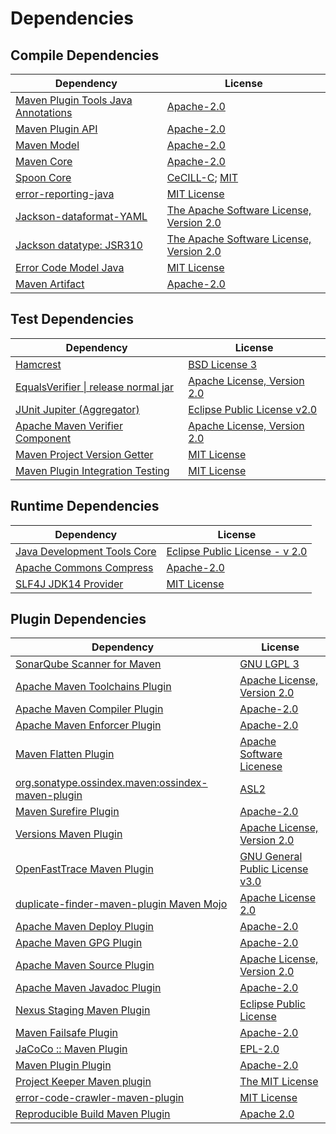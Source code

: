 <!-- @formatter:off -->
# Dependencies

## Compile Dependencies

| Dependency                               | License                                        |
| ---------------------------------------- | ---------------------------------------------- |
| [Maven Plugin Tools Java Annotations][0] | [Apache-2.0][1]                                |
| [Maven Plugin API][2]                    | [Apache-2.0][1]                                |
| [Maven Model][3]                         | [Apache-2.0][1]                                |
| [Maven Core][4]                          | [Apache-2.0][1]                                |
| [Spoon Core][5]                          | [CeCILL-C][6]; [MIT][7]                        |
| [error-reporting-java][8]                | [MIT License][9]                               |
| [Jackson-dataformat-YAML][10]            | [The Apache Software License, Version 2.0][1]  |
| [Jackson datatype: JSR310][11]           | [The Apache Software License, Version 2.0][12] |
| [Error Code Model Java][13]              | [MIT License][14]                              |
| [Maven Artifact][15]                     | [Apache-2.0][1]                                |

## Test Dependencies

| Dependency                                 | License                           |
| ------------------------------------------ | --------------------------------- |
| [Hamcrest][16]                             | [BSD License 3][17]               |
| [EqualsVerifier \| release normal jar][18] | [Apache License, Version 2.0][1]  |
| [JUnit Jupiter (Aggregator)][19]           | [Eclipse Public License v2.0][20] |
| [Apache Maven Verifier Component][21]      | [Apache License, Version 2.0][1]  |
| [Maven Project Version Getter][22]         | [MIT License][23]                 |
| [Maven Plugin Integration Testing][24]     | [MIT License][25]                 |

## Runtime Dependencies

| Dependency                        | License                              |
| --------------------------------- | ------------------------------------ |
| [Java Development Tools Core][26] | [Eclipse Public License - v 2.0][27] |
| [Apache Commons Compress][28]     | [Apache-2.0][1]                      |
| [SLF4J JDK14 Provider][29]        | [MIT License][30]                    |

## Plugin Dependencies

| Dependency                                              | License                               |
| ------------------------------------------------------- | ------------------------------------- |
| [SonarQube Scanner for Maven][31]                       | [GNU LGPL 3][32]                      |
| [Apache Maven Toolchains Plugin][33]                    | [Apache License, Version 2.0][1]      |
| [Apache Maven Compiler Plugin][34]                      | [Apache-2.0][1]                       |
| [Apache Maven Enforcer Plugin][35]                      | [Apache-2.0][1]                       |
| [Maven Flatten Plugin][36]                              | [Apache Software Licenese][1]         |
| [org.sonatype.ossindex.maven:ossindex-maven-plugin][37] | [ASL2][12]                            |
| [Maven Surefire Plugin][38]                             | [Apache-2.0][1]                       |
| [Versions Maven Plugin][39]                             | [Apache License, Version 2.0][1]      |
| [OpenFastTrace Maven Plugin][40]                        | [GNU General Public License v3.0][41] |
| [duplicate-finder-maven-plugin Maven Mojo][42]          | [Apache License 2.0][43]              |
| [Apache Maven Deploy Plugin][44]                        | [Apache-2.0][1]                       |
| [Apache Maven GPG Plugin][45]                           | [Apache-2.0][1]                       |
| [Apache Maven Source Plugin][46]                        | [Apache License, Version 2.0][1]      |
| [Apache Maven Javadoc Plugin][47]                       | [Apache-2.0][1]                       |
| [Nexus Staging Maven Plugin][48]                        | [Eclipse Public License][49]          |
| [Maven Failsafe Plugin][50]                             | [Apache-2.0][1]                       |
| [JaCoCo :: Maven Plugin][51]                            | [EPL-2.0][27]                         |
| [Maven Plugin Plugin][52]                               | [Apache-2.0][1]                       |
| [Project Keeper Maven plugin][53]                       | [The MIT License][54]                 |
| [error-code-crawler-maven-plugin][55]                   | [MIT License][56]                     |
| [Reproducible Build Maven Plugin][57]                   | [Apache 2.0][12]                      |

[0]: https://maven.apache.org/plugin-tools/maven-plugin-annotations
[1]: https://www.apache.org/licenses/LICENSE-2.0.txt
[2]: https://maven.apache.org/ref/3.9.6/maven-plugin-api/
[3]: https://maven.apache.org/ref/3.9.6/maven-model/
[4]: https://maven.apache.org/ref/3.9.6/maven-core/
[5]: http://spoon.gforge.inria.fr/
[6]: https://cecill.info/licences/Licence_CeCILL-C_V1-en.txt
[7]: https://opensource.org/licenses/MIT
[8]: https://github.com/exasol/error-reporting-java/
[9]: https://github.com/exasol/error-reporting-java/blob/main/LICENSE
[10]: https://github.com/FasterXML/jackson-dataformats-text
[11]: https://github.com/FasterXML/jackson-modules-java8/
[12]: http://www.apache.org/licenses/LICENSE-2.0.txt
[13]: https://github.com/exasol/error-code-model-java/
[14]: https://github.com/exasol/error-code-model-java/blob/main/LICENSE
[15]: https://maven.apache.org/ref/3.9.6/maven-artifact/
[16]: http://hamcrest.org/JavaHamcrest/
[17]: http://opensource.org/licenses/BSD-3-Clause
[18]: https://www.jqno.nl/equalsverifier
[19]: https://junit.org/junit5/
[20]: https://www.eclipse.org/legal/epl-v20.html
[21]: https://maven.apache.org/shared/maven-verifier/
[22]: https://github.com/exasol/maven-project-version-getter/
[23]: https://github.com/exasol/maven-project-version-getter/blob/main/LICENSE
[24]: https://github.com/exasol/maven-plugin-integration-testing/
[25]: https://github.com/exasol/maven-plugin-integration-testing/blob/main/LICENSE
[26]: https://projects.eclipse.org/projects/eclipse.jdt
[27]: https://www.eclipse.org/legal/epl-2.0/
[28]: https://commons.apache.org/proper/commons-compress/
[29]: http://www.slf4j.org
[30]: http://www.opensource.org/licenses/mit-license.php
[31]: http://sonarsource.github.io/sonar-scanner-maven/
[32]: http://www.gnu.org/licenses/lgpl.txt
[33]: https://maven.apache.org/plugins/maven-toolchains-plugin/
[34]: https://maven.apache.org/plugins/maven-compiler-plugin/
[35]: https://maven.apache.org/enforcer/maven-enforcer-plugin/
[36]: https://www.mojohaus.org/flatten-maven-plugin/
[37]: https://sonatype.github.io/ossindex-maven/maven-plugin/
[38]: https://maven.apache.org/surefire/maven-surefire-plugin/
[39]: https://www.mojohaus.org/versions/versions-maven-plugin/
[40]: https://github.com/itsallcode/openfasttrace-maven-plugin
[41]: https://www.gnu.org/licenses/gpl-3.0.html
[42]: https://basepom.github.io/duplicate-finder-maven-plugin
[43]: http://www.apache.org/licenses/LICENSE-2.0.html
[44]: https://maven.apache.org/plugins/maven-deploy-plugin/
[45]: https://maven.apache.org/plugins/maven-gpg-plugin/
[46]: https://maven.apache.org/plugins/maven-source-plugin/
[47]: https://maven.apache.org/plugins/maven-javadoc-plugin/
[48]: http://www.sonatype.com/public-parent/nexus-maven-plugins/nexus-staging/nexus-staging-maven-plugin/
[49]: http://www.eclipse.org/legal/epl-v10.html
[50]: https://maven.apache.org/surefire/maven-failsafe-plugin/
[51]: https://www.jacoco.org/jacoco/trunk/doc/maven.html
[52]: https://maven.apache.org/plugin-tools/maven-plugin-plugin
[53]: https://github.com/exasol/project-keeper/
[54]: https://github.com/exasol/project-keeper/blob/main/LICENSE
[55]: https://github.com/exasol/error-code-crawler-maven-plugin/
[56]: https://github.com/exasol/error-code-crawler-maven-plugin/blob/main/LICENSE
[57]: http://zlika.github.io/reproducible-build-maven-plugin

